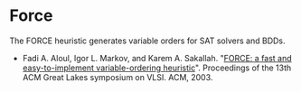 # Force

The FORCE heuristic generates variable orders for SAT solvers and BDDs.

* Fadi A. Aloul, Igor L. Markov, and Karem A. Sakallah. "[FORCE: a fast and easy-to-implement variable-ordering heuristic](http://dl.acm.org/citation.cfm?id=764839)". Proceedings of the 13th ACM Great Lakes symposium on VLSI. ACM, 2003.
